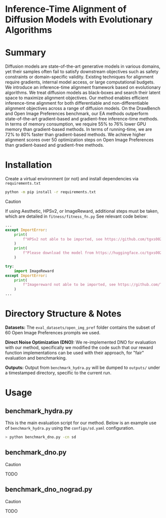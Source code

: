 # Inference-Time Alignment of Diffusion Models with Evolutionary Algorithms


<!-- Brief Summary -->
# Summary
Diffusion models are state-of-the-art generative models in various domains, yet their samples often fail to satisfy downstream objectives such as safety constraints or domain-specific validity. Existing techniques for alignment require gradients, internal model access, or large computational budgets. We introduce an inference-time alignment framework based on evolutionary algorithms. We treat diffusion models as black-boxes and search their latent space to maximize alignment objectives. Our method enables efficient inference-time alignment for both differentiable and non-differentiable alignment objectives across a range of diffusion models. On the DrawBench and Open Image Preferences benchmark, our EA methods outperform state-of-the-art gradient-based and gradient-free inference-time methods. In terms of memory consumption, we require 55% to 76% lower GPU memory than gradient-based methods. In terms of running-time, we are 72% to 80% faster than gradient-based methods. We achieve higher alignment scores over 50 optimization steps on Open Image Preferences than gradient-based and gradient-free methods.

<!-- Installation Guide -->
# Installation 
Create a virtual environment (or not) and install dependencies via `requirements.txt`
```bash
python -m pip install -r requirements.txt
```
> [!CAUTION] 
> If using Aesthetic, HPSv2, or ImageReward, additional steps must be taken, which are detailed in `fitness/fitness_fn.py`
> See relevant code below:
```python
...
except ImportError:
    print(
        f"HPSv2 not able to be imported, see https://github.com/tgxs002/HPSv2?tab=readme-ov-file#image-comparison for install"
    )
    print(
        f"Please download the model from https://huggingface.co/tgxs002/HPSv2 and place it in the cache_dir/"
    )

try:
    import ImageReward
except ImportError:
    print(
        f"Imagereward not able to be imported, see https://github.com/THUDM/ImageReward/tree/main for install"
    )
...
```

# Directory Structure & Notes
**Datasets:** The `eval_datasets/open_img_pref` folder contains the subset of 60 Open Image Preferences prompts we used.

**Direct Noise Optimization (DNO):** We re-implemented DNO for evaluation with our method, specifically we modified the code such that our reward function implementations can be used with their approach, for "fair" evaluation and benchmarking.

**Outputs:** Output from `benchmark_hydra.py` will be dumped to `outputs/` under a timestamped directory, specific to the current run.

<!-- Usage Guide -->
# Usage
## benchmark_hydra.py
This is the main evaluation script for our method.
Below is an example use of `benchmark_hydra.py` using the `configs/sd.yaml` configuration.

```bash
> python benchmark_dno.py -cn sd
```

## benchmark_dno.py
> [!CAUTION] 
> TODO

## benchmark_dno_nograd.py
> [!CAUTION] 
> TODO

